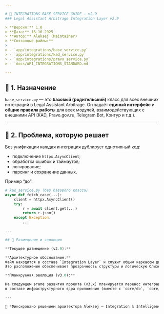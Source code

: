 ```yaml
---

# 🧩 INTEGRATIONS BASE SERVICE GUIDE — v2.9
### Legal Assistant Arbitrage Integration Layer v2.9

> **Версия:** 1.0
> **Дата:** 16.10.2025
> **Автор:** Aleksej (Maintainer)
> **Связанные файлы:**
>
> - `app/integrations/base_service.py`
> - `app/integrations/kad_service.py`
> - `app/integrations/pravo_service.py`
> - `docs/API_INTEGRATIONS_STANDARD.md`

---
```


## 📘 1. Назначение

`base_service.py` — это **базовый (родительский)** класс для всех внешних интеграций в Legal Assistant Arbitrage.
Он задаёт **единый интерфейс** и **общие правила работы** для всех модулей, взаимодействующих с внешними API (KAD, Pravo.gov.ru, Telegram Bot, Контур и т.д.).

---

## 🧱 2. Проблема, которую решает

Без унификации каждая интеграция дублирует однотипный код:

- подключение `httpx.AsyncClient`;
- обработка ошибок и таймаутов;
- логирование;
- парсинг и сохранение данных.

Пример “до”:

```python
# kad_service.py (без базового класса)
async def fetch_case(...):
    client = httpx.AsyncClient()
    try:
        r = await client.get(...)
        return r.json()
    except Exception:
        ...

---

## 📂 Размещение и эволюция

**Текущее размещение (v2.9):**

**Архитектурное обоснование:**
Файл находится в составе `Integration Layer` и служит общим каркасом для всех внешних API-интеграций (KAD, Pravo.gov.ru, Telegram и др.).
Это расположение обеспечивает прозрачность структуры и логическую близость ко всем наследуемым сервисам (`kad_service.py`, `pravo_service.py` и т.д.).

**Планируемая эволюция (v3.0):**

На следующем этапе развития проекта (v3.x) планируется перенос интеграционного слоя в `core/`
в составе инфраструктурного ядра приложения (вместе с `core/db`, `core/logging`, `core/scheduler`).

---

📘 *Фиксировано решением архитектора Aleksej — Integration & Intelligence Phase, 16.10.2025.*
```
